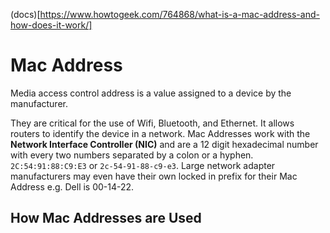 (docs)[https://www.howtogeek.com/764868/what-is-a-mac-address-and-how-does-it-work/]

# Mac Address

Media access control address is a value assigned to a device by the manufacturer.

They are critical for the use of Wifi, Bluetooth, and Ethernet. It allows routers to identify the device in a network. Mac Addresses work with the **Network Interface Controller (NIC)** and are a 12 digit hexadecimal number with every two numbers separated by a colon or a hyphen. `2C:54:91:88:C9:E3` or `2c-54-91-88-c9-e3`. Large network adapter manufacturers may even have their own locked in prefix for their Mac Address e.g. Dell is 00-14-22.

## How Mac Addresses are Used
